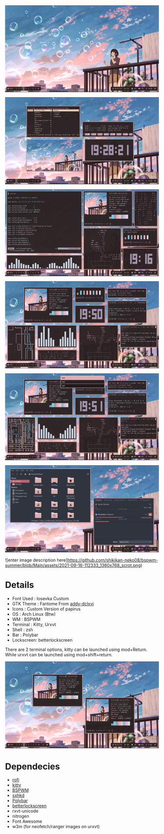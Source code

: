 ![enter image description here](https://github.com/shikikan-neko08/bspwm-summer/blob/Main/assets/2021-09-12-192827_1360x768_scrot.png)

![enter image description here](https://github.com/shikikan-neko08/bspwm-summer/blob/Main/assets/2021-09-12-192823_1360x768_scrot.png) 

![enter image description here](https://github.com/shikikan-neko08/bspwm-summer/blob/Main/assets/2021-09-12-191646_1360x768_scrot.png)

![enter image description here](https://github.com/shikikan-neko08/bspwm-summer/blob/Main/assets/2021-09-13-195027_1360x768_scrot.png)

![enter image description here](https://github.com/shikikan-neko08/bspwm-summer/blob/Main/assets/2021-09-13-195118_1360x768_scrot.png)

![enter image description here](https://github.com/shikikan-neko08/bspwm-summer/blob/Main/assets/2021-09-13-195948_1360x768_scrot.png)

![enter image description here]https://github.com/shikikan-neko08/bspwm-summer/blob/Main/assets/2021-09-16-112333_1360x768_scrot.png)


      


# Details
* Font Used : Iosevka Custom
* GTK Theme : Fantome From [addy-dclxvi](https://github.com/addy-dclxvi/gtk-theme-collections)
* Icons     : Custom Version of papirus
* OS        : Arch Linux (Btw)
* WM        : BSPWM
* Terminal  : Kitty, Urxvt
* Shell     : zsh
* Bar       : Polybar
* Lockscreen: betterlockscreen

There are 2 terminal options, kitty can be launched using mod+Return. While urxvt can be launched using mod+shift+return.

![enter image description here](https://github.com/shikikan-neko08/bspwm-summer/blob/Main/assets/2021-09-16-110607_1360x768_scrot.png) 

# Dependecies
 * [rofi](https://github.com/davatorium/rofi)
 * [kitty](https://github.com/kovidgoyal/kitty)
 * [BSPWM](https://github.com/baskerville/bspwm)
 * [sxhkd](https://github.com/baskerville/sxhkd)
 * [Polybar](https://github.com/polybar/polybar)
 * [betterlockscreen](https://github.com/pavanjadhaw/betterlockscreen)
 * rxvt-unicode    
 * nitrogen 
 * Font Awesome
 * w3m (for neofetch/ranger images on urxvt)

   
 
